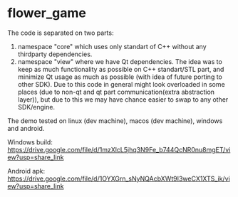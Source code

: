 # flower_game
The code is separated on two parts: 
1) namespace "core" which uses only standart of C++ without any thirdparty dependencies.
2) namespace "view" where we have Qt dependencies.
The idea was to keep as much functionality as possible on C++ standart/STL part, and minimize Qt usage as much as possible (with idea of future porting to other SDK).
Due to this code in general might look overloaded in some places (due to non-qt and qt part communication(extra abstraction layer)), but due to this we may have chance easier to swap to any other SDK/engine.

The demo tested on linux (dev machine), macos (dev machine), windows and android.

Windows build:
https://drive.google.com/file/d/1mzXlcL5jhq3N9Fe_b744QcNR0nu8mgET/view?usp=share_link

Android apk:
https://drive.google.com/file/d/1OYXGrn_sNyNQAcbXWt9I3weCX1XTS_ik/view?usp=share_link
